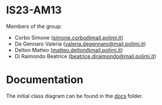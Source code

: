 # IS23-AM13

Members of the group:
- Corbo Simone (simone.corbo@mail.polimi.it)
- De Gennaro Valeria (valeria.degennaro@mail.polimi.it)
- Delton Matteo (matteo.delton@mail.polimi.it)
- Di Raimondo Beatrice (beatrice.diraimondo@mail.polimi.it)

# Documentation

The initial class diagram can be found in the [docs](docs) folder.
